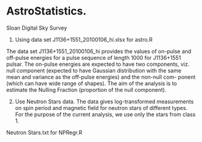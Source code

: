 # AstroStatistics.

Sloan Digital Sky Survey

1. Using data set J1136+1551_20100106_hi.xlsx for astro.R

The data set J1136+1551_20100106_hi provides the values of on-pulse and off-pulse energies for a pulse sequence of length 1000 for J1136+1551 pulsar. The on-pulse energies are expected to have two components, viz. null component (expected to have Gaussian distribution with the same mean and variance as the off-pulse energies) and the non-null com-
ponent (which can have wide range of shapes). The aim of the analysis is to estimate the Nulling Fraction (proportion of the null component).



2. Use Neutron Stars data. The data gives log-transformed measurements on spin period and magnetic field for neutron stars of         different types. For the purpose of the current analysis, we use only the stars from class 1.

Neutron Stars.txt for NPRegr.R

